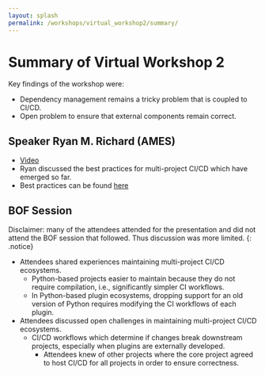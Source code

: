 ```yaml
---
layout: splash
permalink: /workshops/virtual_workshop2/summary/
---
```


# Summary of Virtual Workshop 2

Key findings of the workshop were:

- Dependency management remains a tricky problem that is coupled to CI/CD.
- Open problem to ensure that external components remain correct.

## Speaker Ryan M. Richard (AMES)

- [Video](https://youtu.be/v4iXgqOoa3c)
- Ryan discussed the best practices for multi-project CI/CD which have emerged
  so far.
- Best practices can be found [here](/best_practices/)

## BOF Session
Disclaimer: many of the attendees attended for the presentation and did not 
attend the BOF session that followed. Thus discussion was more limited.
{: .notice}

- Attendees shared experiences maintaining multi-project CI/CD ecosystems.
  - Python-based projects easier to maintain because they do not require
    compilation, i.e., significantly simpler CI workflows. 
  - In Python-based plugin ecosystems, dropping support for an old version of 
    Python requires modifying the CI workflows of each plugin.
- Attendees discussed open challenges in maintaining multi-project CI/CD
  ecosystems.
  - CI/CD workflows which determine if changes break downstream projects,
    especially when plugins are externally developed.
    - Attendees knew of other projects where the core project agreed to host
      CI/CD for all projects in order to ensure correctness.       